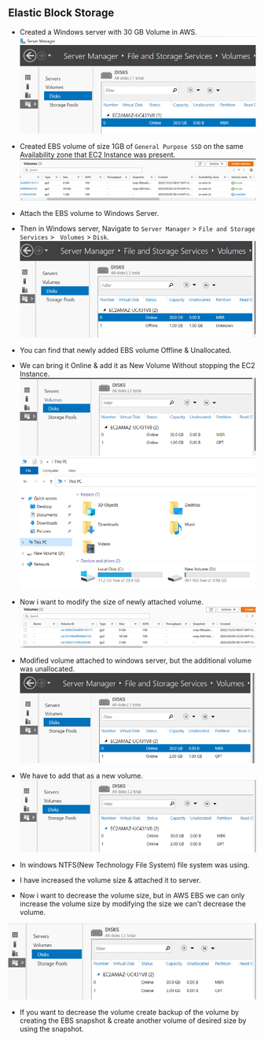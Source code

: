 Elastic Block Storage
---------------------

* Created a Windows server with 30 GB Volume in AWS.
![PreView](storage1.png)
* Created EBS volume of size 1GB of `General Purpose SSD` on the same Availability zone that EC2 Instance was present.
![PreView](storage2.png)
* Attach the EBS volume to Windows Server.
* Then in Windows server, Navigate to `Server Manager` > `File and Storage Services` > ` Volumes` > `Disk`.
![PreView](storage3.png)
* You can find that newly added EBS volume Offline & Unallocated.
* We can bring it Online & add it as New Volume Without stopping the EC2 Instance.
![PreView](storage4.png)
![PreView](storage5.png)

* Now i want to modify the size of newly attached volume.
![PreView](storage6.png)
* Modified volume attached to windows server, but the additional volume was unallocated.
![PreView](storage7.png)
* We have to add that as a new volume.
![PreView](storage8.png)
* In windows NTFS(New Technology File System) file system was using.
* I have increased the volume size & attached it to server.
* Now i want to decrease the volume size, but in AWS EBS we can only increase the volume size by modifying the size we can't decrease the volume.

![PreView](storage8.png)
* If you want to decrease the volume create backup of the volume by creating the EBS snapshot & create another volume of desired size by using the snapshot.




